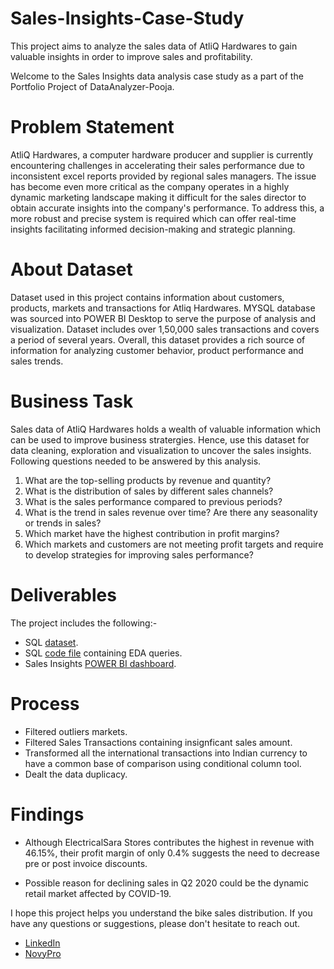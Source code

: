 # Sales-Insights-Case-Study
This project aims to analyze the sales data of AtliQ Hardwares to gain valuable insights in order to improve sales and profitability. 

Welcome to the Sales Insights data analysis case study as a part of the Portfolio Project of DataAnalyzer-Pooja. 

# Problem Statement
AtliQ Hardwares, a computer hardware producer and supplier is currently encountering challenges in accelerating their sales performance due to inconsistent excel reports provided by regional sales managers. The issue has become even more critical as the company operates in a highly dynamic marketing landscape making it difficult for the sales director to obtain accurate insights into the company's performance. To address this, a more robust and precise system is required which can offer real-time insights facilitating informed decision-making and strategic planning.

# About Dataset
Dataset used in this project contains information about customers, products, markets and transactions for Atliq Hardwares. MYSQL database was sourced into POWER BI Desktop to serve the purpose of analysis and visualization. Dataset includes over 1,50,000 sales transactions and covers a period of several years. Overall, this dataset provides a rich source of information for analyzing customer behavior, product performance and sales trends. 
   
# Business Task
Sales data of AtliQ Hardwares holds a wealth of valuable information which can be used to improve business stratergies. Hence, use this dataset for data cleaning, exploration and visualization to uncover the sales insights.
Following questions needed to be answered by this analysis.
1. What are the top-selling products by revenue and quantity?
2. What is the distribution of sales by different sales channels?
3. What is the sales performance compared to previous periods?
4. What is the trend in sales revenue over time? Are there any seasonality or trends in sales?
5. Which market have the highest contribution in profit margins?
6. Which markets and customers are not meeting profit targets and require to develop strategies for improving sales performance?

# Deliverables
The project includes the following:-
- SQL [dataset]().
- SQL [code file]() containing EDA queries.
- Sales Insights [POWER BI dashboard](https://www.novypro.com/project/poojaverma-1). 

# Process
- Filtered outliers markets.
- Filtered Sales Transactions containing insignficant sales amount.
- Transformed all the international transactions into Indian currency to have a common base of comparison using conditional column tool. 
- Dealt the data duplicacy. 

# Findings
- Although ElectricalSara Stores contributes the highest in revenue with 46.15%, their profit margin of only 0.4% suggests the need to decrease pre or post invoice discounts.


- Possible reason for declining sales in Q2 2020 could be the dynamic retail market affected by COVID-19.

I hope this project helps you understand the bike sales distribution. If you have any questions or suggestions, please don't hesitate to reach out.  
- [LinkedIn](https://www.linkedin.com/in/contact-analyzer-pooja-verma)  
- [NovyPro](https://www.novypro.com/profile_projects/poojaverma)
